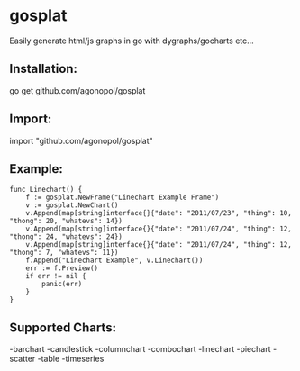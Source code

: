 gosplat
=======

Easily generate html/js graphs in go with dygraphs/gocharts etc...

## Installation:

go get github.com/agonopol/gosplat

## Import:

import "github.com/agonopol/gosplat"

## Example:
```golang
func Linechart() {
	f := gosplat.NewFrame("Linechart Example Frame")
	v := gosplat.NewChart()
	v.Append(map[string]interface{}{"date": "2011/07/23", "thing": 10, "thong": 20, "whatevs": 14})
	v.Append(map[string]interface{}{"date": "2011/07/24", "thing": 12, "thong": 24, "whatevs": 24})
	v.Append(map[string]interface{}{"date": "2011/07/24", "thing": 12, "thong": 7, "whatevs": 11})
	f.Append("Linechart Example", v.Linechart())
	err := f.Preview()
	if err != nil {
		panic(err)
	}
}
```
## Supported Charts:

-barchart
-candlestick
-columnchart
-combochart
-linechart
-piechart
-scatter
-table
-timeseries



